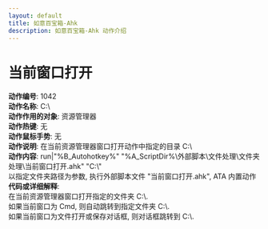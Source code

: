 ```yaml
---
layout: default
title: 如意百宝箱-Ahk
description: 如意百宝箱-Ahk 动作介绍
---
```

<link rel="stylesheet" href="../actions/css/atom-one-light.min.css">
<script src="../actions/js/highlight.min.js"></script>
<script>hljs.highlightAll();</script>

# [](#header-2) 当前窗口打开
**动作编号**: 1042  
**动作名称**: C:\\  
**动作作用的对象**: 资源管理器  
**动作热键**: 无  
**动作鼠标手势**: 无  
**动作说明**: 在当前资源管理器窗口打开动作中指定的目录 C:\\    
**动作内容**: run|"%B_Autohotkey%" "%A_ScriptDir%\外部脚本\文件处理\文件夹处理\当前窗口打开.ahk" "C:\\"  
以指定文件夹路径为参数, 执行外部脚本文件 "当前窗口打开.ahk", ATA 内置动作  
**代码或详细解释**:  
在当前资源管理器窗口打开指定的文件夹 C:\\.  
如果当前窗口为 Cmd, 则自动跳转到指定文件夹 C:\\.  
如果当前窗口为文件打开或保存对话框, 则对话框跳转到 C:\\.  